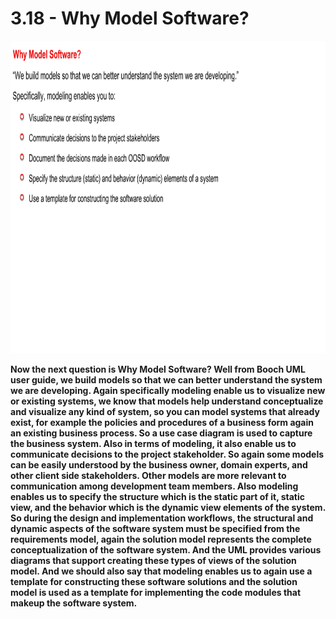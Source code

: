 # 3.18 - Why Model Software?

<img src="/images/03_18_01.jpg" width="800" height="500">

**Now the next question is Why Model Software? Well from Booch UML user guide, we build models so that we can better understand the system we are developing. Again specifically modeling enable us to visualize new or existing systems, we know that models help understand conceptualize and visualize any kind of system, so you can model systems that already exist, for example the policies and procedures of a business form again an existing business process. So a use case diagram is used to capture the business system. Also in terms of modeling, it also enable us to communicate decisions to the project stakeholder. So again some models can be easily understood by the business owner, domain experts, and other client side stakeholders. Other models are more relevant to communication among development team members. Also modeling enables us to specify the structure which is the static part of it, static view, and the behavior which is the dynamic view elements of the system. So during the design and implementation workflows, the structural and dynamic aspects of the software system must be specified from the requirements model, again the solution model represents the complete conceptualization of the software system. And the UML provides various diagrams that support creating these types of views of the solution model. And we should also say that modeling enables us to again use a template for constructing these software solutions and the solution model is used as a template for implementing the code modules that makeup the software system.**